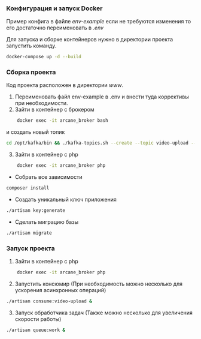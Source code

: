 ### Конфигурация и запуск Docker
Пример конфига в файле *env-example* если не требуются изменения то его достаточно переименовать в *.env*

Для запуска и сборке контейнеров нужно в директории проекта запустить команду.
```bash
docker-compose up -d --build
```

### Сборка проекта
Код проекта расположен в директории *www*.

1. Переименовать файл env-example в .env и внести туда коррективы при необходимости.
2. Зайти в контейнер с брокером 
```bash
    docker exec -it arcane_broker bash
``` 
и создать новый топик 
```bash
cd /opt/kafka/bin && ./kafka-topics.sh --create --topic video-upload --bootstrap-server localhost:9092
```
3. Зайти в контейнер с php
```bash
    docker exec -it arcane_broker php
```
* Собрать все зависимости
```bash
composer install
```
* Создать уникальный ключ приложения
```bash
./artisan key:generate
```

* Сделать миграцию базы
```bash
./artisan migrate
```

### Запуск проекта
1. Зайти в контейнер с php
```bash
    docker exec -it arcane_broker php
``` 
2. Запустить консюмир (При необходимость можно несколько для ускорения асинхронных операций)
```bash
./artisan consume:video-upload &
```

3. Запуск обработчика задач (Также можно несколько для увеличения скорости работы)
```bash
./artisan queue:work &
```
